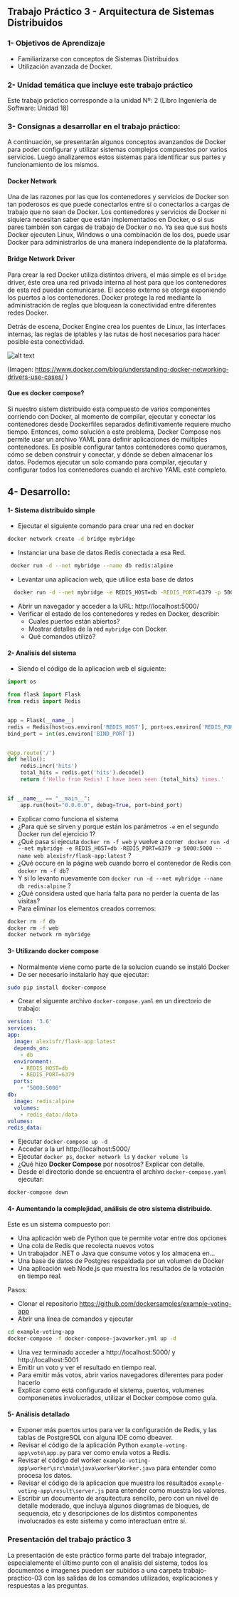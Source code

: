 ## Trabajo Práctico 3 - Arquitectura de Sistemas Distribuidos

### 1- Objetivos de Aprendizaje
 - Familiarizarse con conceptos de Sistemas Distribuidos
 - Utilización avanzada de Docker.

### 2- Unidad temática que incluye este trabajo práctico
Este trabajo práctico corresponde a la unidad Nº: 2 (Libro Ingeniería de Software: Unidad 18)

### 3- Consignas a desarrollar en el trabajo práctico:

A continuación, se presentarán algunos conceptos avanzandos de Docker para poder configurar y utilizar sistemas complejos compuestos por varios servicios. Luego analizaremos estos sistemas para identificar sus partes y funcionamiento de los mismos.

#### Docker Network

Una de las razones por las que los contenedores y servicios de Docker son tan poderosos es que puede conectarlos entre sí o conectarlos a cargas de trabajo que no sean de Docker. Los contenedores y servicios de Docker ni siquiera necesitan saber que están implementados en Docker, o si sus pares también son cargas de trabajo de Docker o no. Ya sea que sus hosts Docker ejecuten Linux, Windows o una combinación de los dos, puede usar Docker para administrarlos de una manera independiente de la plataforma.

#### Bridge Network Driver

Para crear la red Docker utiliza distintos drivers, el más simple es el `bridge` driver, éste crea una red privada interna al host para que los contenedores de esta red puedan comunicarse. El acceso externo se otorga exponiendo los puertos a los contenedores. Docker protege la red mediante la administración de reglas que bloquean la conectividad entre diferentes redes Docker.

Detrás de escena, Docker Engine crea los puentes de Linux, las interfaces internas, las reglas de iptables y las rutas de host necesarios para hacer posible esta conectividad.

![alt text][imagen]

[imagen]: docker-bridge.png

(Imagen: https://www.docker.com/blog/understanding-docker-networking-drivers-use-cases/ )


#### Que es docker compose?

Si nuestro sistem distribuido esta compuesto de varios componentes corriendo con Docker, al momento de compilar, ejecutar y conectar los contenedores desde Dockerfiles separados definitivamente requiere mucho tiempo. Entonces, como solución a este problema, Docker Compose nos permite usar un archivo YAML para definir aplicaciones de múltiples contenedores. Es posible configurar tantos contenedores como queramos, cómo se deben construir y conectar, y dónde se deben almacenar los datos. Podemos ejecutar un solo comando para compilar, ejecutar y configurar todos los contenedores cuando el archivo YAML esté completo.


## 4- Desarrollo:


#### 1- Sistema distribuido simple 
  - Ejecutar el siguiente comando para crear una red en docker
  ```bash
  docker network create -d bridge mybridge
  ```
  - Instanciar una base de datos Redis conectada a esa Red.
  ```bash
   docker run -d --net mybridge --name db redis:alpine
   ```
  - Levantar una aplicacion web, que utilice esta base de datos
  ```bash
    docker run -d --net mybridge -e REDIS_HOST=db -REDIS_PORT=6379 -p 5000:5000 --name web alexisfr/flask-app:latest
  ```
  - Abrir un navegador y acceder a la URL: http://localhost:5000/
  - Verificar el estado de los contenedores y redes en Docker, describir:
    - Cuales puertos están abiertos?
    - Mostrar detalles de la red `mybridge` con Docker.
    - Qué comandos utilizó?

#### 2- Analisis del sistema 
  - Siendo el código de la aplicacion web el siguiente:
```python
import os

from flask import Flask
from redis import Redis


app = Flask(__name__)
redis = Redis(host=os.environ['REDIS_HOST'], port=os.environ['REDIS_PORT'])
bind_port = int(os.environ['BIND_PORT'])


@app.route('/')
def hello():
    redis.incr('hits')
    total_hits = redis.get('hits').decode()
    return f'Hello from Redis! I have been seen {total_hits} times.'


if __name__ == "__main__":
    app.run(host="0.0.0.0", debug=True, port=bind_port)
```
  - Explicar como funciona el sistema
  - ¿Para qué se sirven y porque están los parámetros `-e` en el segundo Docker run del ejercicio 1?
  - ¿Qué pasa si ejecuta `docker rm -f web` y vuelve a correr ` docker run -d --net mybridge -e REDIS_HOST=db -REDIS_PORT=6379 -p 5000:5000 --name web alexisfr/flask-app:latest` ?
  - ¿Qué occure en la página web cuando borro el contenedor de Redis con `docker rm -f db`?
  - Y si lo levanto nuevamente con `docker run -d --net mybridge --name db redis:alpine` ?
  - ¿Qué considera usted que haría falta para no perder la cuenta de las visitas?
  - Para eliminar los elementos creados corremos:
  ```bash
  docker rm -f db
  docker rm -f web
  docker network rm mybridge
  ```
  
#### 3- Utilizando docker compose 
  - Normalmente viene como parte de la solucion cuando se instaló Docker
  - De ser necesario instalarlo hay que ejecutar:
  ```bash
  sudo pip install docker-compose
  ```
  - Crear el siguente archivo `docker-compose.yaml` en un directorio de trabajo:
  ```yaml
version: '3.6'
services:
  app:
    image: alexisfr/flask-app:latest
    depends_on:
      - db
    environment:
      - REDIS_HOST=db
      - REDIS_PORT=6379
    ports:
      - "5000:5000"
  db:
    image: redis:alpine
    volumes:
      - redis_data:/data
volumes:
  redis_data: 
  ```
  - Ejecutar `docker-compose up -d`
  - Acceder a la url http://localhost:5000/
  - Ejecutar `docker ps`, `docker network ls` y `docker volume ls`
  - ¿Qué hizo **Docker Compose** por nosotros? Explicar con detalle.
  - Desde el directorio donde se encuentra el archivo `docker-compose.yaml` ejecutar:
  ```bash
  docker-compose down
  ```
 
#### 4- Aumentando la complejidad, análisis de otro sistema distribuido.
Este es un sistema compuesto por:

- Una aplicación web de Python que te permite votar entre dos opciones
- Una cola de Redis que recolecta nuevos votos
- Un trabajador .NET o Java que consume votos y los almacena en...
- Una base de datos de Postgres respaldada por un volumen de Docker
- Una aplicación web Node.js que muestra los resultados de la votación en tiempo real.

Pasos:
- Clonar el repositorio https://github.com/dockersamples/example-voting-app
- Abrir una línea de comandos y ejecutar
```bash
cd example-voting-app
docker-compose -f docker-compose-javaworker.yml up -d
```
- Una vez terminado acceder a http://localhost:5000/ y http://localhost:5001
- Emitir un voto y ver el resultado en tiempo real.
- Para emitir más votos, abrir varios navegadores diferentes para poder hacerlo
- Explicar como está configurado el sistema, puertos, volumenes componenetes involucrados, utilizar el Docker compose como guía.

#### 5- Análisis detallado
- Exponer más puertos urtos para ver la configuración de Redis, y las tablas de PostgreSQL con alguna IDE como dbeaver.
- Revisar el código de la aplicación Python `example-voting-app\vote\app.py` para ver como envía votos a Redis.
- Revisar el código del worker `example-voting-app\worker\src\main\java\worker\Worker.java` para entender como procesa los datos.
- Revisar el código de la aplicacion que muestra los resultados `example-voting-app\result\server.js` para entender como muestra los valores.
- Escribir un documento de arquitectura sencillo, pero con un nivel de detalle moderado, que incluya algunos diagramas de bloques, de sequencia, etc y descripciones de los distintos componentes involucrados es este sistema y como interactuan entre sí.

### Presentación del trabajo práctico 3

La presentación de este práctico forma parte del trabajo integrador, especialemente el último punto con el analisis del sistema, todos los documentos e imagenes pueden ser subidos a una carpeta trabajo-practico-03 con las salidas de los comandos utilizados, explicaciones y respuestas a las preguntas.
